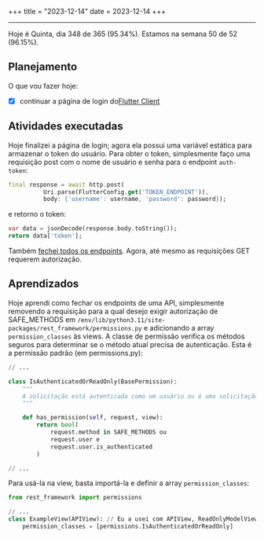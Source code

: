 +++
title = "2023-12-14"
date = 2023-12-14
+++

---

Hoje é Quinta, dia 348 de 365 (95.34%). Estamos na semana 50 de 52 (96.15%).

## Planejamento

O que vou fazer hoje:

- [x] continuar a página de login do[Flutter Client](https://github.com/OmnicodeSolutions/luisa_drf_flutter_client)

## Atividades executadas

Hoje finalizei a página de login; agora ela possui uma variável estática para armazenar o token do usuário. Para obter o token, simplesmente faço uma requisição post com o nome de usuário e senha para o endpoint `auth-token`:

```dart
final response = await http.post(
          Uri.parse(FlutterConfig.get('TOKEN_ENDPOINT')),
          body: {'username': username, 'password': password});
```

e retorno o token:

```dart
var data = jsonDecode(response.body.toString());
return data['token'];
```

Também [fechei todos os endpoints](https://github.com/OmnicodeSolutions/luisa_drf_tutorial/tree/close_endpoints). Agora, até mesmo as requisições GET requerem autorização.

## Aprendizados

Hoje aprendi como fechar os endpoints de uma API, simplesmente removendo a requisição para a qual desejo exigir autorização de SAFE_METHODS em `/env/lib/python3.11/site-packages/rest_framework/permissions.py` e adicionando a array `permission_classes` às views. A classe de permissão verifica os métodos seguros para determinar se o método atual precisa de autenticação. Esta é a permissão padrão (em permissions.py):

```python
// ...

class IsAuthenticatedOrReadOnly(BasePermission):
    """
    A solicitação está autenticada como um usuário ou é uma solicitação somente leitura.
    """

    def has_permission(self, request, view):
        return bool(
            request.method in SAFE_METHODS ou
            request.user e
            request.user.is_authenticated
        )

// ...
```

Para usá-la na view, basta importá-la e definir a array `permission_classes`:

```python
from rest_framework import permissions

// ...
class ExampleView(APIView): // Eu a usei com APIView, ReadOnlyModelViewSet e ModelViewSet
    permission_classes = [permissions.IsAuthenticatedOrReadOnly]
```
